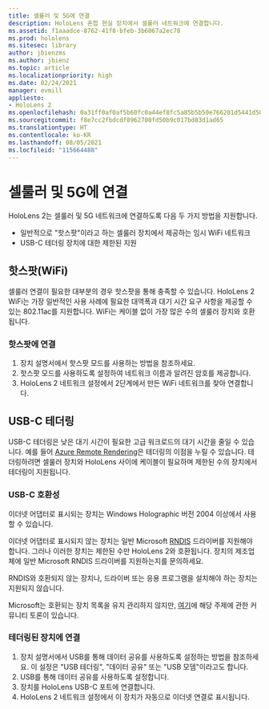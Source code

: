 ```yaml
---
title: 셀룰러 및 5G에 연결
description: HoloLens 혼합 현실 장치에서 셀룰러 네트워크에 연결합니다.
ms.assetid: f1aaadce-8762-41f8-bfeb-3b6067a2ec78
ms.prod: hololens
ms.sitesec: library
author: jbienzms
ms.author: jbienz
ms.topic: article
ms.localizationpriority: high
ms.date: 02/24/2021
manager: evmill
appliesto:
- HoloLens 2
ms.openlocfilehash: 0a31ff0af0af5b60fc0a44ef8fc5a85b5b50e766201d5441d508fd23dd0369e4
ms.sourcegitcommit: f8e7cc2fbdcdf8962700fd50b9c017bd83d1ad65
ms.translationtype: HT
ms.contentlocale: ko-KR
ms.lasthandoff: 08/05/2021
ms.locfileid: "115664488"
---
```

# <a name="connect-to-cellular-and-5g"></a>셀룰러 및 5G에 연결

HoloLens 2는 셀룰러 및 5G 네트워크에 연결하도록 다음 두 가지 방법을 지원합니다.

- 일반적으로 "핫스팟"이라고 하는 셀룰러 장치에서 제공하는 임시 WiFi 네트워크
- USB-C 테더링 장치에 대한 제한된 지원

## <a name="hotspot-wifi"></a>핫스팟(WiFi)

셀룰러 연결이 필요한 대부분의 경우 핫스팟을 통해 충족할 수 있습니다. HoloLens 2 WiFi는 가장 일반적인 사용 사례에 필요한 대역폭과 대기 시간 요구 사항을 제공할 수 있는 802.11ac를 지원합니다. WiFi는 케이블 없이 가장 많은 수의 셀룰러 장치와 호환됩니다.

### <a name="connecting-to-a-hotspot"></a>핫스팟에 연결

1. 장치 설명서에서 핫스팟 모드를 사용하는 방법을 참조하세요.
1. 핫스팟 모드를 사용하도록 설정하여 네트워크 이름과 알려진 암호를 제공합니다.
1. HoloLens 2 네트워크 설정에서 2단계에서 만든 WiFi 네트워크를 찾아 연결합니다.

## <a name="usb-c-tethering"></a>USB-C 테더링

USB-C 테더링은 낮은 대기 시간이 필요한 고급 워크로드의 대기 시간을 줄일 수 있습니다. 예를 들어 [Azure Remote Rendering](https://azure.microsoft.com/services/remote-rendering)은 테더링의 이점을 누릴 수 있습니다. 테더링하려면 셀룰러 장치와 HoloLens 사이에 케이블이 필요하며 제한된 수의 장치에서 테더링이 지원됩니다.

### <a name="usb-c-compatibility"></a>USB-C 호환성

이더넷 어댑터로 표시되는 장치는 Windows Holographic 버전 2004 이상에서 사용할 수 있습니다.

이더넷 어댑터로 표시되지 않는 장치는 일반 Microsoft [RNDIS](/windows-hardware/drivers/network/overview-of-remote-ndis--rndis-) 드라이버를 지원해야 합니다. 그러나 이러한 장치는 제한된 수만 HoloLens 2와 호환됩니다. 장치의 제조업체에 일반 Microsoft RNDIS 드라이버를 지원하는지를 문의하세요.

RNDIS와 호환되지 않는 장치나, 드라이버 또는 응용 프로그램을 설치해야 하는 장치는 지원되지 않습니다.

Microsoft는 호환되는 장치 목록을 유지 관리하지 않지만, [여기](https://aka.ms/HLCommunityCell)에 해당 주제에 관한 커뮤니티 토론이 있습니다.

### <a name="connecting-to-a-tethered-device"></a>테더링된 장치에 연결

1. 장치 설명서에서 USB를 통해 데이터 공유를 사용하도록 설정하는 방법을 참조하세요. 이 설정은 "USB 테더링", "데이터 공유" 또는 "USB 모뎀"이라고도 합니다.
1. USB를 통해 데이터 공유를 사용하도록 설정합니다.
1. 장치를 HoloLens USB-C 포트에 연결합니다.
1. HoloLens 2 네트워크 설정에서 이 장치가 자동으로 이더넷 연결로 표시됩니다.
